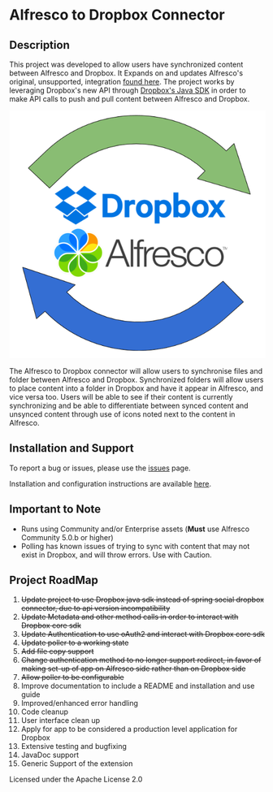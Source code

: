 # Alfresco to Dropbox Connector

## Description
  
This project was developed to allow users have synchronized content between
 Alfresco and Dropbox. It Expands on and updates Alfresco's original, unsupported,
  integration [found here](https://github.com/Alfresco/alfresco-dropbox-integration).
   The project works by leveraging Dropbox's new API through
  [Dropbox's Java SDK](https://www.dropbox.com/developers/documentation/java) in order
  to make API calls to push and pull content between Alfresco and Dropbox.
    
  ![alfresco_to_dropbox_connector](docs/AlfDropCon.png "Alfresco to Dropbox Connector")  
 
 The Alfresco to Dropbox connector will allow users to synchronise files and folder between Alfresco and Dropbox. 
 Synchronized folders will allow users to place content into a folder in Dropbox and have it appear in Alfresco, and vice versa too.
 Users will be able to see if their content is currently synchronizing and be able to differentiate
 between synced content and unsynced content through use of icons noted next to the content in Alfresco.
 
## Installation and Support

To report a bug or issues, please use the [issues](https://github.com/FikaTechnologies/dropbox-connector/issues) page.

Installation and configuration instructions are available [here](https://github.com/FikaTechnologies/dropbox-connector/blob/dev/docs/install.md).

## Important to Note

 * Runs using Community and/or Enterprise assets (**Must** use Alfresco Community 5.0.b or higher)
 * Polling has known issues of trying to sync with content that may not exist in Dropbox, and will throw errors. Use with Caution.

## Project RoadMap
 
  1. ~~Update project to use Dropbox java sdk instead of spring social dropbox connector, due to api version incompatibility~~
  2. ~~Update Metadata and other method calls in order to interact with Dropbox core sdk~~
  3. ~~Update Authentication to use oAuth2 and interact with Dropbox core sdk~~
  4. ~~Update poller to a working state~~
  5. ~~Add file copy support~~
  6. ~~Change authentication method to no longer support redirect, in favor of making set-up of app on Alfresco side rather than on Dropbox side~~
  7. ~~Allow poller to be configurable~~
  8. Improve documentation to include a README and installation and use guide
  9. Improved/enhanced error handling
  10. Code cleanup
  11. User interface clean up
  12. Apply for app to be considered a production level application for Dropbox
  13. Extensive testing and bugfixing
  14. JavaDoc support
  15. Generic Support of the extension 
  
 
Licensed under the Apache License 2.0   
  
 
